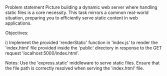 Problem statement
Picture building a dynamic web server where handling static files is a core necessity. This task mirrors a common real-world situation, preparing you to efficiently serve static content in web applications.

Objectives:

i) Implement the provided 'renderStatic' function in 'index.js' to render the 'index.html' file provided inside the 'public' directory in response to the GET request 'localhost:5000/index.html'.

Notes:
Use the 'express.static' middleware to serve static files.
Ensure that the file path is correctly resolved when serving the 'index.html' file.
